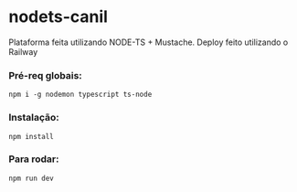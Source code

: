 # nodets-canil
Plataforma feita utilizando NODE-TS + Mustache.
Deploy feito utilizando o Railway

### Pré-req globais:
`npm i -g nodemon typescript ts-node`

### Instalação:

`npm install`

### Para rodar:

`npm run dev`
